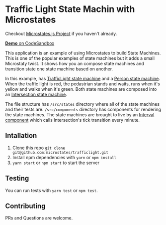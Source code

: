 # Traffic Light State Machin with Microstates

Checkout [Microstates.js Project](https://github.com/microstates/microstates.js) if you haven't already.

[**Demo** on CodeSandbox](https://codesandbox.io/s/github/microstates/trafficlight)

This application is an example of using Microstates to build State Machines. This is one of the popular examples of state machines but it adds a small Microstaty twist. It shows how you an compose state machines and transition state one state machine based on another. 

In this example, has [TrafficLight state machine](https://github.com/microstates/trafficlight/blob/master/src/states/traffic-light.js) and a [Person state machine](https://github.com/microstates/trafficlight/blob/master/src/states/person.js). When the traffic light is red, the pedastrian stands and waits, runs when it's yellow and walks when it's green. Both state machines are composed into an [Intersection state machine](https://github.com/microstates/trafficlight/blob/master/src/states/intersection.js).

The file structure has `/src/states` directory where all of the state machines and their tests are. `/src/components` directory has components for rendering the state machines. The state machines are brought to live by an [Interval component](/src/index.js#L28) which calls Intersection's tick transition every minute.

## Intallation

1. Clone this repo `git clone git@github.com:microstates/trafficlight.git`
2. Install npm dependencies with `yarn` or `npm install`
3. `yarn start` or `npm start` to start the server

## Testing

You can run tests with `yarn test` or `npm test`.

## Contributing

PRs and Questions are welcome.
